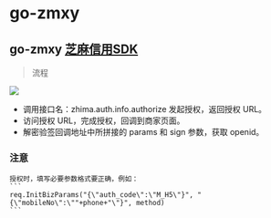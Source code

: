 # go-zmxy
## go-zmxy [芝麻信用SDK](https://b.zmxy.com.cn/technology/openDoc.htm?relInfo=zhima.auth.info.authorize@1.0@1.3)

> 流程

![](http://zmxymerchant-prod.oss-cn-shenzhen.zmxy.com.cn/openApi/openDoc/img_20170509152742412.png)

- 调用接口名：zhima.auth.info.authorize 发起授权，返回授权 URL。
- 访问授权 URL，完成授权，回调到商家页面。
- 解密验签回调地址中所拼接的 params 和 sign 参数，获取 openid。

### 注意
    授权时，填写必要参数格式要正确，例如：
    ```
    req.InitBizParams("{\"auth_code\":\"M_H5\"}", "{\"mobileNo\":\""+phone+"\"}", method)
    ```